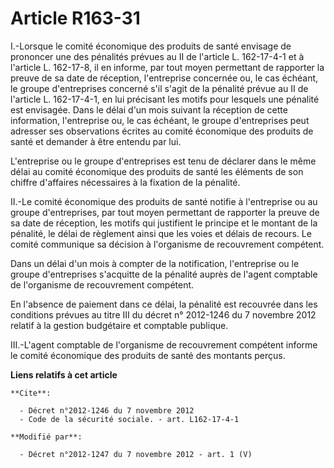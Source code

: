 # Article R163-31

I.-Lorsque le comité économique des produits de santé envisage de prononcer une des pénalités prévues au II de l'article L.
162-17-4-1 et à l'article L. 162-17-8, il en informe, par tout moyen permettant de rapporter la preuve de sa date de
réception, l'entreprise concernée ou, le cas échéant, le groupe d'entreprises concerné s'il s'agit de la pénalité prévue au
II de l'article L. 162-17-4-1, en lui précisant les motifs pour lesquels une pénalité est envisagée. Dans le délai d'un mois
suivant la réception de cette information, l'entreprise ou, le cas échéant, le groupe d'entreprises peut adresser ses
observations écrites au comité économique des produits de santé et demander à être entendu par lui. 

L'entreprise ou le groupe d'entreprises est tenu de déclarer dans le même délai au comité économique des produits de santé
les éléments de son chiffre d'affaires nécessaires à la fixation de la pénalité. 

II.-Le comité économique des produits de santé notifie à l'entreprise ou au groupe d'entreprises, par tout moyen permettant
de rapporter la preuve de sa date de réception, les motifs qui justifient le principe et le montant de la pénalité, le délai
de règlement ainsi que les voies et délais de recours. Le comité communique sa décision à l'organisme de recouvrement
compétent. 

Dans un délai d'un mois à compter de la notification, l'entreprise ou le groupe d'entreprises s'acquitte de la pénalité
auprès de l'agent comptable de l'organisme de recouvrement compétent. 

En l'absence de paiement dans ce délai, la pénalité est recouvrée dans les conditions prévues au titre III du décret n°
2012-1246 du 7 novembre 2012 relatif à la gestion budgétaire et comptable publique. 

III.-L'agent comptable de l'organisme de recouvrement compétent informe le comité économique des produits de santé des
montants perçus.

**Liens relatifs à cet article**

	**Cite**:

	  - Décret n°2012-1246 du 7 novembre 2012
	  - Code de la sécurité sociale. - art. L162-17-4-1

	**Modifié par**:

	  - Décret n°2012-1247 du 7 novembre 2012 - art. 1 (V)
